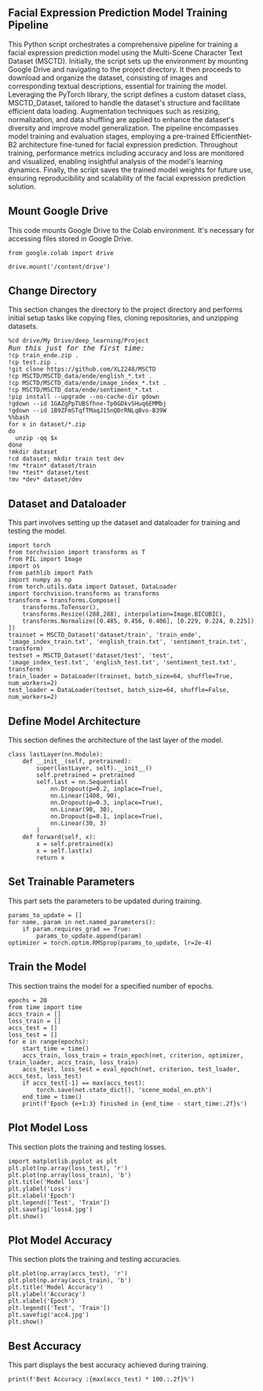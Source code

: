 <div>
<h2>Facial Expression Prediction Model Training Pipeline</h2>
<p>This Python script orchestrates a comprehensive pipeline for training a facial expression prediction model using the Multi-Scene Character Text Dataset (MSCTD). Initially, the script sets up the environment by mounting Google Drive and navigating to the project directory. It then proceeds to download and organize the dataset, consisting of images and corresponding textual descriptions, essential for training the model. Leveraging the PyTorch library, the script defines a custom dataset class, MSCTD_Dataset, tailored to handle the dataset's structure and facilitate efficient data loading. Augmentation techniques such as resizing, normalization, and data shuffling are applied to enhance the dataset's diversity and improve model generalization. The pipeline encompasses model training and evaluation stages, employing a pre-trained EfficientNet-B2 architecture fine-tuned for facial expression prediction. Throughout training, performance metrics including accuracy and loss are monitored and visualized, enabling insightful analysis of the model's learning dynamics. Finally, the script saves the trained model weights for future use, ensuring reproducibility and scalability of the facial expression prediction solution.</p>
</div>


<div>
<h2>Mount Google Drive</h2>
<p>This code mounts Google Drive to the Colab environment. It's necessary for accessing files stored in Google Drive.</p>
<pre><code>from google.colab import drive</code></pre>
<pre><code>drive.mount('/content/drive')</code></pre>
</div>

<!-- Change Directory -->
<div>
<h2>Change Directory</h2>
<p>This section changes the directory to the project directory and performs initial setup tasks like copying files, cloning repositories, and unzipping datasets.</p>
<pre><code>%cd drive/My Drive/deep_learning/Project</code>
<em>Run this just for the first time:</em>
<code>!cp train_ende.zip .</code>
<code>!cp test.zip .</code>
<code>!git clone https://github.com/XL2248/MSCTD</code>
<code>!cp MSCTD/MSCTD_data/ende/english_*.txt .</code>
<code>!cp MSCTD/MSCTD_data/ende/image_index_*.txt .</code>
<code>!cp MSCTD/MSCTD_data/ende/sentiment_*.txt .</code>
<code>!pip install --upgrade --no-cache-dir gdown</code>
<code>!gdown --id 1GAZgPpTUBSfhne-Tp0GDkvSHuq6EMMbj</code>
<code>!gdown --id 1B9ZFmSTqfTMaqJ15nQDrRNLqBvo-B39W</code>
<code>%%bash</code>
<code>for x in dataset/*.zip</code>
<code>do</code>
<code>  unzip -qq $x</code>
<code>done</code>
<code>!mkdir dataset</code>
<code>!cd dataset; mkdir train test dev</code>
<code>!mv *train* dataset/train</code>
<code>!mv *test* dataset/test</code>
<code>!mv *dev* dataset/dev</code></pre>
</div>

<!-- Dataset and Dataloader -->
<div>
<h2>Dataset and Dataloader</h2>
<p>This part involves setting up the dataset and dataloader for training and testing the model.</p>
<pre><code>import torch</code>
<code>from torchvision import transforms as T</code>
<code>from PIL import Image</code>
<code>import os</code>
<code>from pathlib import Path</code>
<code>import numpy as np</code>
<code>from torch.utils.data import Dataset, DataLoader</code>
<code>import torchvision.transforms as transforms</code>
<code>transform = transforms.Compose([
    transforms.ToTensor(),
    transforms.Resize((288,288), interpolation=Image.BICUBIC),
    transforms.Normalize([0.485, 0.456, 0.406], [0.229, 0.224, 0.225])
])</code>
<code>trainset = MSCTD_Dataset('dataset/train', 'train_ende', 'image_index_train.txt', 'english_train.txt', 'sentiment_train.txt', transform)</code>
<code>testset = MSCTD_Dataset('dataset/test', 'test', 'image_index_test.txt', 'english_test.txt', 'sentiment_test.txt', transform)</code>
<code>train_loader = DataLoader(trainset, batch_size=64, shuffle=True, num_workers=2)</code>
<code>test_loader = DataLoader(testset, batch_size=64, shuffle=False, num_workers=2)</code></pre>
</div>

<!-- Define Model Architecture -->
<div>
<h2>Define Model Architecture</h2>
<p>This section defines the architecture of the last layer of the model.</p>
<pre><code>class lastLayer(nn.Module):</code>
<code>    def __init__(self, pretrained):</code>
<code>        super(lastLayer, self).__init__()</code>
<code>        self.pretrained = pretrained</code>
<code>        self.last = nn.Sequential(</code>
<code>            nn.Dropout(p=0.2, inplace=True),</code>
<code>            nn.Linear(1408, 90),</code>
<code>            nn.Dropout(p=0.3, inplace=True),</code>
<code>            nn.Linear(90, 30),</code>
<code>            nn.Dropout(p=0.1, inplace=True),</code>
<code>            nn.Linear(30, 3)</code>
<code>        )</code>
<code>    def forward(self, x):</code>
<code>        x = self.pretrained(x)</code>
<code>        x = self.last(x)</code>
<code>        return x</code></pre>
</div>

<!-- Set Trainable Parameters -->
<div>
<h2>Set Trainable Parameters</h2>
<p>This part sets the parameters to be updated during training.</p>
<pre><code>params_to_update = []</code>
<code>for name, param in net.named_parameters():</code>
<code>    if param.requires_grad == True:</code>
<code>        params_to_update.append(param)</code>
<code>optimizer = torch.optim.RMSprop(params_to_update, lr=2e-4)</code></pre>
</div>

<!-- Train the Model -->
<div>
<h2>Train the Model</h2>
<p>This section trains the model for a specified number of epochs.</p>
<pre><code>epochs = 20</code>
<code>from time import time</code>
<code>accs_train = []</code>
<code>loss_train = []</code>
<code>accs_test = []</code>
<code>loss_test = []</code>
<code>for e in range(epochs):</code>
<code>    start_time = time()</code>
<code>    accs_train, loss_train = train_epoch(net, criterion, optimizer, train_loader, accs_train, loss_train)</code>
<code>    accs_test, loss_test = eval_epoch(net, criterion, test_loader, accs_test, loss_test)</code>
<code>    if accs_test[-1] == max(accs_test):</code>
<code>        torch.save(net.state_dict(), 'scene_modal_en.pth')</code>
<code>    end_time = time()</code>
<code>    print(f'Epoch {e+1:3} finished in {end_time - start_time:.2f}s')</code></pre>
</div>

<!-- Plot Model Loss -->
<div>
<h2>Plot Model Loss</h2>
<p>This section plots the training and testing losses.</p>
<pre><code>import matplotlib.pyplot as plt</code>
<code>plt.plot(np.array(loss_test), 'r')</code>
<code>plt.plot(np.array(loss_train), 'b')</code>
<code>plt.title('Model loss')</code>
<code>plt.ylabel('Loss')</code>
<code>plt.xlabel('Epoch')</code>
<code>plt.legend(['Test', 'Train'])</code>
<code>plt.savefig('loss4.jpg')</code>
<code>plt.show()</code></pre>
</div>

<!-- Plot Model Accuracy -->
<div>
<h2>Plot Model Accuracy</h2>
<p>This section plots the training and testing accuracies.</p>
<pre><code>plt.plot(np.array(accs_test), 'r')</code>
<code>plt.plot(np.array(accs_train), 'b')</code>
<code>plt.title('Model Accuracy')</code>
<code>plt.ylabel('Accuracy')</code>
<code>plt.xlabel('Epoch')</code>
<code>plt.legend(['Test', 'Train'])</code>
<code>plt.savefig('acc4.jpg')</code>
<code>plt.show()</code></pre>
</div>

<!-- Best Accuracy -->
<div>
<h2>Best Accuracy</h2>
<p>This part displays the best accuracy achieved during training.</p>
<pre><code>print(f'Best Accuracy :{max(accs_test) * 100.:.2f}%')</code></pre>
</div>

</body>
</html>
